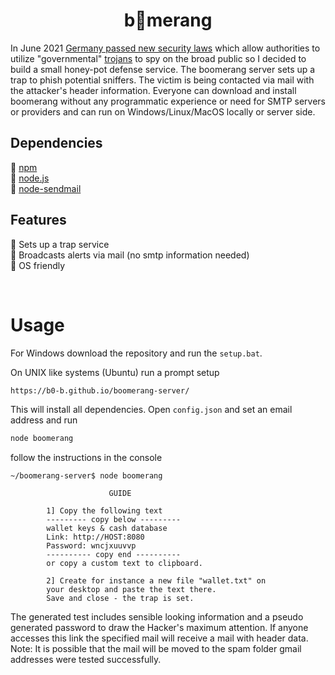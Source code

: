<h1 align=center><strong>b👀merang</strong></h1>

In June 2021 [Germany passed new security laws](https://www.spiegel.de/netzwelt/netzpolitik/bundestag-genehmigt-staatstrojaner-fuer-alle-a-d01006d4-a530-41c9-ad69-21a3990acfa8) which allow authorities to utilize "governmental" [trojans](https://en.wikipedia.org/wiki/Trojan_horse_(computing)) to spy on the broad public so I decided to build a small honey-pot defense service. The boomerang server sets up a trap to phish potential sniffers. The victim is being contacted via mail with the attacker's header information. Everyone can download and install boomerang without any programmatic experience or need for SMTP servers or providers and can run on Windows/Linux/MacOS locally or server side.

## Dependencies
📌 [npm](https://www.npmjs.com/)   
📌 [node.js](https://www.npmjs.com/package/sendmail)    
📌 [node-sendmail](https://www.npmjs.com/package/sendmail)  

## Features
🍯 Sets up a trap service   
📯 Broadcasts alerts via mail (no smtp information needed)   
🐧 OS friendly

<br>


# Usage
For Windows download the repository and run the `setup.bat`.

On UNIX like systems (Ubuntu) run a prompt setup
```bash
https://b0-b.github.io/boomerang-server/
```
This will install all dependencies. Open `config.json` and set an email address and run

```bash
node boomerang
```

follow the instructions in the console
```
~/boomerang-server$ node boomerang

                      GUIDE

        1] Copy the following text
        --------- copy below ---------
        wallet keys & cash database
        Link: http://HOST:8080
        Password: wncjxuuvvp
        ---------- copy end ----------
        or copy a custom text to clipboard.

        2] Create for instance a new file "wallet.txt" on 
        your desktop and paste the text there.
        Save and close - the trap is set.
```

The generated test includes sensible looking information and a pseudo generated password to draw the Hacker's maximum attention. If anyone accesses this link the specified mail will receive a mail with header data. Note: It is possible that the mail will be moved to the spam folder gmail addresses were tested successfully.

